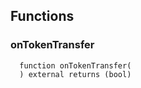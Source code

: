 


## Functions
### onTokenTransfer
```solidity
  function onTokenTransfer(
  ) external returns (bool)
```





